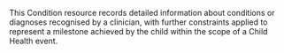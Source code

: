 This Condition resource records detailed information about conditions or diagnoses recognised by a clinician, with further constraints applied to represent a milestone achieved by the child within the scope of a Child Health event.
